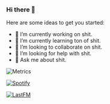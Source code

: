 ### Hi there 👋

Here are some ideas to get you started:

- 🔭 I’m currently working on shit.
- 🌱 I’m currently learning ton of shit.
- 👯 I’m looking to collaborate on shit.
- 🤔 I’m looking for help with shit.
- 💬 Ask me about shit.

![Metrics](https://metrics.lecoq.io/ARCHSTNC?template=classic&people=1&base.indepth=false&base.hireable=false&people.limit=0&people.identicons=false&people.identicons.hide=false&people.size=24&people.types=followers%2C%20following&people.shuffle=false&config.timezone=Asia%2FJakarta)

<!-- Spotify Stuff -->
[![Spotify](https://spotify-xi.vercel.app/api/spotify)](https://open.spotify.com/user/21c2fiyo3msehg6io65x74ria)
<!-- LastFM Scrobbles -->
[![LastFM](https://angga-lastfm.vercel.app/api?user=DeathRhythm&count=3&width=480)](https://www.last.fm/user/DeathRhythm)
